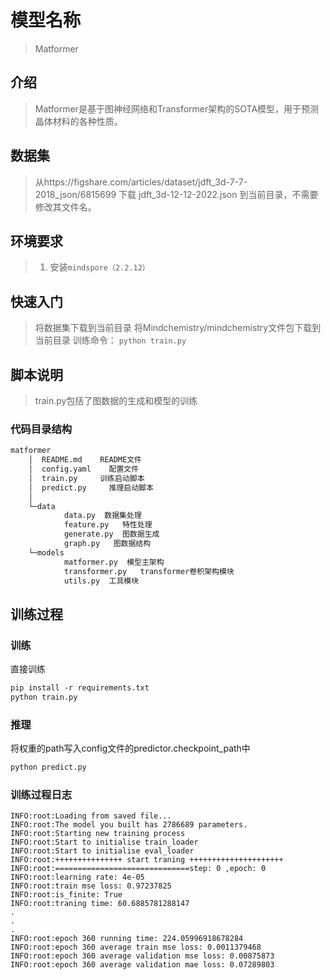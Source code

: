 
# 模型名称

> Matformer

## 介绍

> Matformer是基于图神经网络和Transformer架构的SOTA模型，用于预测晶体材料的各种性质。

## 数据集

> 从https://figshare.com/articles/dataset/jdft_3d-7-7-2018_json/6815699 下载 jdft_3d-12-12-2022.json 到当前目录，不需要修改其文件名。

## 环境要求

> 1. 安装`mindspore（2.2.12）`

## 快速入门

> 将数据集下载到当前目录
> 将Mindchemistry/mindchemistry文件包下载到当前目录
> 训练命令： `python train.py`

## 脚本说明

> train.py包括了图数据的生成和模型的训练

### 代码目录结构

```txt
matformer
    │  README.md    README文件
    │  config.yaml    配置文件
    │  train.py     训练启动脚本
    │  predict.py     推理启动脚本
    │  
    └─data
            data.py  数据集处理
            feature.py   特性处理
            generate.py  图数据生成
            graph.py   图数据结构
    └─models
            matformer.py  模型主架构
            transformer.py   transformer卷积架构模块
            utils.py  工具模块
```

## 训练过程

### 训练

直接训练

```txt
pip install -r requirements.txt
python train.py
```

### 推理

将权重的path写入config文件的predictor.checkpoint_path中

```txt
python predict.py
```

### 训练过程日志

```log
INFO:root:Loading from saved file...
INFO:root:The model you built has 2786689 parameters.
INFO:root:Starting new training process
INFO:root:Start to initialise train_loader
INFO:root:Start to initialise eval_loader
INFO:root:+++++++++++++++ start traning +++++++++++++++++++++
INFO:root:==============================step: 0 ,epoch: 0
INFO:root:learning rate: 4e-05
INFO:root:train mse loss: 0.97237825
INFO:root:is_finite: True
INFO:root:traning time: 60.6885781288147
.
.
.
INFO:root:epoch 360 running time: 224.05996918678284
INFO:root:epoch 360 average train mse loss: 0.0011379468
INFO:root:epoch 360 average validation mse loss: 0.00875873
INFO:root:epoch 360 average validation mae loss: 0.07289803
```

